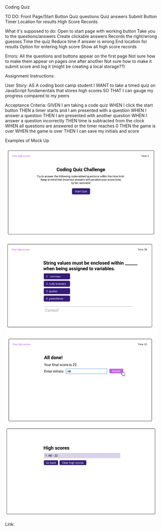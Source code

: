 Coding Quiz

TO DO:
    Front Page/Start Button
    Quiz questions
    Quiz answers
    Submit Button
    Timer
    Location for results
    High Score Records

What it's supposed to do:
    Open to start page with working button
    Take you to the questions/answers
    Create clickable answers
    Records the right/wrong guesses
    Time the quiz
    Reduce time if answer is wrong
    End location for results
    Option for entering high score
    Show all high score records

Errors:
    All the questions and buttons appear on the first page
    Not sure how to make them appear on pages one after another
    Not sure how to make it submit score and log it (might be creating a local storage??)

Assignment Instructions:

User Story:
    AS A coding boot camp student
    I WANT to take a timed quiz on JavaScript fundamentals that stores high scores
    SO THAT I can gauge my progress compared to my peers


Acceptance Criteria:
    GIVEN I am taking a code quiz
    WHEN I click the start button
    THEN a timer starts and I am presented with a question
    WHEN I answer a question
    THEN I am presented with another question
    WHEN I answer a question incorrectly
    THEN time is subtracted from the clock
    WHEN all questions are answered or the timer reaches 0
    THEN the game is over
    WHEN the game is over
    THEN I can save my initials and score

Examples of Mock Up

<img src="./assets/images/quiz 1.PNG">
<img src="./assets/images/quiz 2.PNG">
<img src="./assets/images/quiz 3.PNG">
<img src="./assets/images/quiz 4.PNG">

Link: